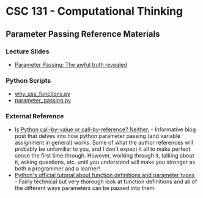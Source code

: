 # CSC 131 - Computational Thinking
## Parameter Passing Reference Materials

### Lecture Slides
 * [Parameter Passing: The awful truth revealed](https://docs.google.com/presentation/d/10f-jGyKdsda9y0E36hARhvKKCDfMMTDwbYOeqNC0ZJY/edit?usp=sharing)

### Python Scripts
 * [why_use_functions.py](why_use_other_functions.py)
 * [parameter_passing.py](parameter_passing.py)

### External Reference
 * [Is Python call-by-value or call-by-reference? Neither.](https://jeffknupp.com/blog/2012/11/13/is-python-callbyvalue-or-callbyreference-neither/) - Informative blog post that delves into how python parameter passing (and variable assignment in general) works. Some of what the author references will probably be unfamiliar to you, and I don't expect it all to make perfect sense the first time through. However, working through it, talking about it, asking questions, etc. until you understand will make you stronger as both a programmer and a learner!
 * [Python's official tutorial about function definitions and parameter types](https://docs.python.org/3/tutorial/controlflow.html#defining-functions) - Fairly technical but very thorough look at function definitions and all of the different ways parameters can be passed into them.